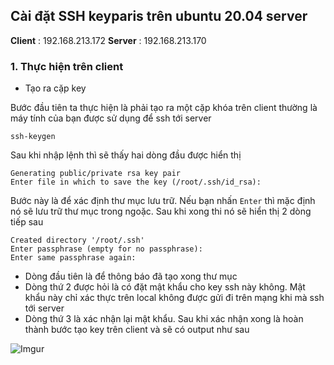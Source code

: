 ## Cài đặt SSH keyparis trên ubuntu 20.04 server

**Client** : 192.168.213.172
**Server** : 192.168.213.170

### 1. Thực hiện trên client
 * Tạo ra cặp key

Bước đầu tiên ta thực hiện là phải tạo ra một cặp khóa trên client thường là máy tính của bạn được sử dụng để ssh tới server

  `ssh-keygen`

Sau khi nhập lệnh thì sẽ thấy hai dòng đầu được hiển thị
  
  ```
  Generating public/private rsa key pair
  Enter file in which to save the key (/root/.ssh/id_rsa):
  ```

Bước này là để xác định thư mục lưu trữ. Nếu bạn nhấn `Enter` thì mặc định nó sẽ lưu trữ thư mục trong ngoặc. Sau khi xong thi nó sẽ hiển thị 2 dòng tiếp sau

  ```
  Created directory '/root/.ssh'
  Enter passphrase (empty for no passphrase):
  Enter same passphrase again:
  ```
  
  * Dòng đầu tiên là để thông báo đã tạo xong thư mục 
  * Dòng thứ 2 được hỏi là có đặt mật khẩu cho key ssh này không. Mật khẩu này chỉ xác thực trên local không được gửi đi trên mạng khi mà ssh tới server
  * Dòng thứ 3 là xác nhận lại mật khẩu. Sau khi xác nhận xong là hoàn thành bước tạo key trên client và sẽ có output như sau

![Imgur](https://i.imgur.com/UGAlehy.png)
   